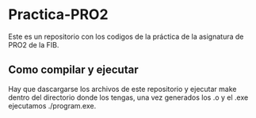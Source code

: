 # Practica-PRO2
Este es un repositorio con los codigos de la práctica de la asignatura de PRO2 de la FIB.

## Como compilar y ejecutar
Hay que dascargarse los archivos de este repositorio y ejecutar make dentro del directorio donde los tengas, una vez generados los .o y el .exe ejecutamos ./program.exe.
